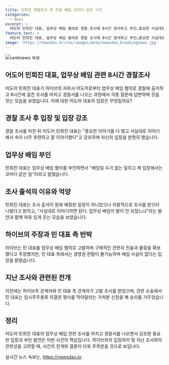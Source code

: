 ```yaml
---
title: 민희진 경찰조사 후 웃음 배임 코미디 같은 사건
categories:
  - News
excerpt: >
  어도어 민희진 대표, 업무상 배임 혐의로 경찰 조사에 8시간 참석하고 부인…중요한 사실대로 다 얘기 대표는 조사 후 배임 말도 안 된다며 입장 피력하고, 하이브의 고발에 대해 회사 가치 훼손 주장. 10일, 경찰에 따르면 조사에는 민 대표의 요청에 의해 진행된 것으로, 이에 관련된 해결이 기대된다. 현재, 민 대표는 임시주주총회 의결권 행사 가처분 신청으로 직을 유지 중이며, 수사 결과에 관심이 쏠린다.
feature_text: >
  어도어 민희진 대표, 업무상 배임 혐의로 경찰 조사에 8시간 참석하고 부인…중요한 사실대로 다 얘기 대표는 조사 후 배임 말도 안 된다며 입장 피력하고, 하이브의 고발에 대해 회사 가치 훼손 주장. 10일, 경찰에 따르면 조사에는 민 대표의 요청에 의해 진행된 것으로, 이에 관련된 해결이 기대된다. 현재, 민 대표는 임시주주총회 의결권 행사 가처분 신청으로 직을 유지 중이며, 수사 결과에 관심이 쏠린다.
image: 'https://newsdao.kr/res/images/meta/newsdao_breakingnews.jpg'
---
```


<p><img src="https://newsdao.kr/res/images/meta/newsdao_breakingnews.jpg" alt="ranknews 속보" /></p>

<h2>어도어 민희진 대표, 업무상 배임 관련 8시간 경찰조사</h2>

<p data-ke-size="size16">어도어 민희진 대표가 하이브의 자회사 어도어로부터 업무상 배임 혐의로 경찰에 출석하고 8시간에 걸친 조사를 마치고 경찰서를 나오는 과정에서 각종 질문에 답변하며 웃음 짓는 모습을 보였습니다. 이에 대한 어도어 대표의 입장은 무엇일까요?</p>

<h2><b>경찰 조사 후 입장 및 입장 강조</b></h2>

<p data-ke-size="size16">경찰 조사를 마친 뒤 어도어 민희진 대표는 "중요한 이야기를 다 했고 사실대로 이야기해서 속이 너무 후련하고 잘 이야기했다"고 강조하며 자신의 입장을 분명히 했습니다.</p>

<h2><b>업무상 배임 부인</b></h2>

<p data-ke-size="size16">민희진 대표는 업무상 배임 혐의를 부인하면서 "배임일 수가 없는 일이고 제 입장에서는 코미디 같은 일"이라고 말했습니다.</p>

<h2><b>조사 출석의 이유와 억양</b></h2>

<p data-ke-size="size16">민희진 대표는 조사 출석이 원래 예정된 일정이 아니었으나 자발적으로 조사를 받으러 나왔다고 밝히고, "사실대로 이야기하면 된다. 업무상 배임이 말이 안 되잖느냐"라는 발언과 함께 여유 있게 웃는 모습을 보였습니다.</p>

<h2><b>하이브의 주장과 민 대표 측 반박</b></h2>

<p data-ke-size="size16">하이브는 민 대표를 업무상 배임 혐의로 고발하며 구체적인 관련자 진술과 물증을 확보했다고 주장했지만, 민 대표 측에서는 경영권 찬탈이 불가능하며 배임 사실이 없다는 입장을 밝혔습니다.</p>

<h2><b>지난 조사와 관련된 전개</b></h2>

<p data-ke-size="size16">이전에는 하이브측 관계자와 민 대표 측 관계자가 고발 조사를 받았으며, 관련 소송에서 민 대표는 임시주주총회 의결권 행사를 막아달라는 가처분 신청을 해 승리를 거두었습니다.</p>

<h2><b>정리</b></h2>

<p data-ke-size="size16">어도어 민희진 대표의 업무상 배임 관련 조사를 마치고 경찰서를 나오면서 강조한 중요한 입장과 부인 발언은 이번 사건의 핵심입니다. 하이브와의 입장차이 및 지난 조사와의 관련성을 고려할 때, 사건의 전개와 결론이 더욱 주목받을 것으로 보입니다.</p>
실시간 뉴스 속보는, <a href="https://newsdao.kr" rel="dofollow">https://newsdao.kr</a>


